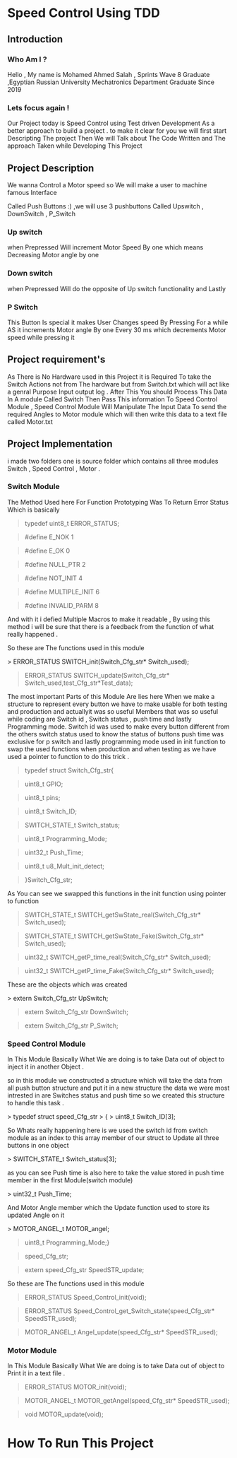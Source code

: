 <h1>Speed Control Using TDD</h1>

<h2> Introduction</h2>

<h3> Who Am I ?</h3>
<p>

Hello , My name is Mohamed Ahmed Salah , Sprints Wave 8 Graduate ,Egyptian Russian University Mechatronics Department Graduate Since 2019 

<h3> Lets focus again !</h3>
<p>
Our Project today is Speed Control using Test driven Development As a better approach to build a project . to make it clear for you we will  first start Descripting The project Then We will Talk about The Code Written and The approach Taken while Developing This Project    
</p>
<h2> Project Description </h2>
<p>
We wanna Control a Motor speed so We will make a user to machine famous Interface 
</p>
<p>
Called Push Buttons :) ,we will use 3 pushbuttons Called Upswitch , DownSwitch  , P_Switch 
</p>
<h3>  Up switch </h3>
<p>
when Prepressed Will increment Motor Speed By one which means Decreasing Motor angle by one 
</p>

<h3> Down switch</h3>
<p>
when Prepressed Will do the opposite of Up switch functionality and Lastly 
</p>

<h3> P Switch </h3>
<p>
This Button Is special it makes User Changes speed By Pressing For a while AS it increments Motor angle By one Every 30 ms which decrements Motor speed while pressing it 
</p>

<h2> Project requirement's</h2>
<p>
As There is No Hardware used in this Project it is Required To take the Switch Actions not from The hardware but from Switch.txt which will act like a genral Purpose Input output  log . After This You should Process This Data In A module Called Switch Then Pass This information To Speed Control Module , Speed Control Module Will Manipulate The Input Data To send the required Angles to Motor module which will then write this data to a text file called Motor.txt
</p>
<h2> Project Implementation  </h2>
<p>
i made two folders one is source folder which contains all three modules 
Switch  , Speed Control , Motor .
</p>
<h3>  Switch Module </h3>
<p>
The Method Used here For Function Prototyping Was To Return Error Status 
Which is basically 
</p>

> typedef uint8_t ERROR_STATUS;

> #define E_NOK        1

>	#define E_OK         0 

>	#define NULL_PTR    2

>	#define NOT_INIT    4

>	#define MULTIPLE_INIT 6

>	#define INVALID_PARM  8

<p>
And with it i defied Multiple Macros to make it readable , By using this  method i will be sure that there is a feedback from the function of what  really happened .

So these are The functions used in this module 
</p>
>	ERROR_STATUS  SWITCH_init(Switch_Cfg_str* Switch_used);

>	ERROR_STATUS SWITCH_update(Switch_Cfg_str* Switch_used,test_Cfg_str*Test_data);
<p>
The most important Parts of this Module Are lies here When we make a structure to represent every button we have to make usable for both testing and production and actuallyit was so useful 
Members that was so useful while coding are Switch id , Switch status , push time and lastly Programming mode.
Switch id was used to make every button different from the others 
switch status used to know the status of buttons 
push time was exclusive for p switch 
and lastly programming mode used in init function to swap the used functions when production and when testing as we have used a pointer to function to do this trick .
</p>

>   typedef struct Switch_Cfg_str{

>	uint8_t GPIO;

>	uint8_t pins;

>	uint8_t Switch_ID;

>   SWITCH_STATE_t Switch_status;

>   uint8_t Programming_Mode;

>   uint32_t Push_Time;

>   uint8_t u8_Mult_init_detect;

>   }Switch_Cfg_str;
<p>
As You can see we swapped this functions in the init function using pointer to function 
</p>

>	SWITCH_STATE_t  SWITCH_getSwState_real(Switch_Cfg_str* Switch_used);

>	SWITCH_STATE_t  SWITCH_getSwState_Fake(Switch_Cfg_str* Switch_used);

>	uint32_t  SWITCH_getP_time_real(Switch_Cfg_str* Switch_used);

>	uint32_t  SWITCH_getP_time_Fake(Switch_Cfg_str* Switch_used);
<p>
These are the objects which was created
</p>
>   extern Switch_Cfg_str UpSwitch;

>   extern Switch_Cfg_str DownSwitch;

>   extern Switch_Cfg_str P_Switch;


<h3>  Speed Control Module</h3>
<p>
In This Module Basically What We are doing is to take Data out of object to inject it in another Object . 

so in this module we constructed a structure which will take the data from all push button structure and put it in a new structure 
the data we were most intrested in are Switches status and push time so we created this structure to handle this task .
</p>
>  typedef struct speed_Cfg_str  
>  {  
>  uint8_t Switch_ID[3];
<p>
So Whats really happening here is we used the switch id from switch module as an index to this array member of our struct to Update all three buttons in one object
</p>
>  SWITCH_STATE_t Switch_status[3];
<p>
as you can see Push time is also here to take the value stored in push time member in the first Module(switch module)
</p>
>	uint32_t Push_Time;
<p>
And Motor Angle member which the Update function used to store its updated Angle on it 
</p>
>   MOTOR_ANGEL_t MOTOR_angel;
   
>  uint8_t Programming_Mode;}

>  speed_Cfg_str;

> extern speed_Cfg_str SpeedSTR_update;
<p>
 So these are The functions used in this module
 </p>
 
>   ERROR_STATUS Speed_Control_init(void);
   
>	ERROR_STATUS Speed_Control_get_Switch_state(speed_Cfg_str* SpeedSTR_used);
   
>   MOTOR_ANGEL_t Angel_update(speed_Cfg_str* SpeedSTR_used);


<h3>  Motor Module</h3>
<p>
In This Module Basically What We are doing is to take Data out of object to Print it in a text file  . 
</p>

>	 ERROR_STATUS MOTOR_init(void);
						
>	MOTOR_ANGEL_t MOTOR_getAngel(speed_Cfg_str* SpeedSTR_used);

>	void MOTOR_update(void);

<h1> How To Run This Project  </h1>

